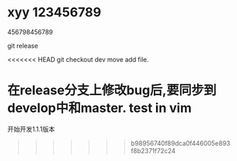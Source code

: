 # xyy 123456789

456798456789



git  release

<<<<<<< HEAD
git checkout dev 
move add file.

在release分支上修改bug后,要同步到develop中和master.
test in vim
=======

开始开发1.1.1版本
>>>>>>> b98956740f89dca0f446005e893f8b2371f72c24
